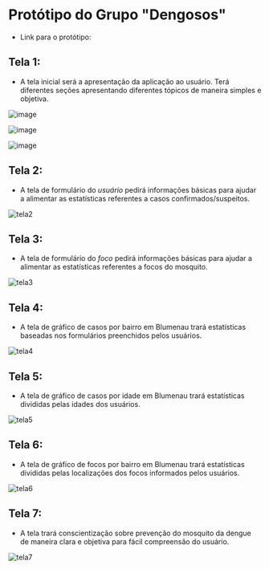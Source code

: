 # Protótipo do Grupo "Dengosos"

* Link para o protótipo: 

## Tela 1: 

* A tela inicial será a apresentação da aplicação ao usuário. Terá diferentes seções apresentando diferentes tópicos de maneira simples e objetiva.

![image](https://user-images.githubusercontent.com/62608046/170156039-4ae9e663-e334-4b74-81ef-f6e5cb9f031f.png)

![image](https://user-images.githubusercontent.com/62608046/170156193-83687be6-f9ba-4c9f-9d0e-b22f579a254c.png)

![image](https://user-images.githubusercontent.com/62608046/170156374-dbbc5c47-f24b-477e-bf7a-c379abb2e4d0.png)


## Tela 2:
 
* A tela de formulário do *usuário* pedirá informações básicas para ajudar a alimentar as estatísticas referentes a casos confirmados/suspeitos.

![tela2](https://user-images.githubusercontent.com/62608046/170156809-9df7bc31-5e0d-4028-a419-46e48312ce7b.png)

## Tela 3:
 
* A tela de formulário do *foco* pedirá informações básicas para ajudar a alimentar as estatísticas referentes a focos do mosquito.

![tela3](https://user-images.githubusercontent.com/62608046/170157076-82381ccb-18df-4104-9e0c-d5be1e608810.png)

## Tela 4:
 
* A tela de gráfico de casos por bairro em Blumenau trará estatísticas baseadas nos formulários preenchidos pelos usuários.

![tela4](https://user-images.githubusercontent.com/62608046/170157197-2f500399-1deb-466f-9d66-2e2c96e1c5f7.png)

## Tela 5:
 
* A tela de gráfico de casos por idade em Blumenau trará estatísticas divididas pelas idades dos usuários.

![tela5](https://user-images.githubusercontent.com/62608046/170157279-0918f5c5-a96f-4b8a-a024-05da7cf63947.png)

## Tela 6:
 
* A tela de gráfico de focos por bairro em Blumenau trará estatísticas divididas pelas localizações dos focos informados pelos usuários.

![tela6](https://user-images.githubusercontent.com/62608046/170157333-70eefa56-faca-49dc-bb2c-62054e8aa122.png)

## Tela 7:
 
* A tela trará conscientização sobre prevenção do mosquito da dengue de maneira clara e objetiva para fácil compreensão do usuário.

![tela7](https://user-images.githubusercontent.com/62608046/170157443-126c4054-f1e8-47be-afd3-3a5293580ecb.png)

